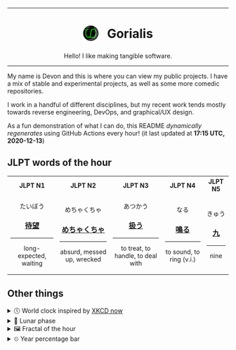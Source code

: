 ***

<h1 align="center">
<sub>
    <img src="readme/resources/avatar.png" height="36">
</sub>
&nbsp;
Gorialis
</h1>
<p align="center">
Hello! I like making tangible software.
</p>

***

My name is Devon and this is where you can view my public projects. I have a mix of stable and experimental projects, as well as some more comedic repositories.

I work in a handful of different disciplines, but my recent work tends mostly towards reverse engineering, DevOps, and graphical/UX design.

As a fun demonstration of what I can do, this README *dynamically regenerates* using GitHub Actions every hour! (it last updated at **17:15 UTC, 2020-12-13**)

<h2>JLPT words of the hour</h2>
<table>
    <tr>
        <th>JLPT N1</th>
        <th>JLPT N2</th>
        <th>JLPT N3</th>
        <th>JLPT N4</th>
        <th>JLPT N5</th>
    </tr>
    <tr>
        <td>
            <p align="center">たいぼう</p>
            <h3 align="center"><b><a href="https://jisho.org/search/%E5%BE%85%E6%9C%9B">待望</a></b></h3>
            <hr>
            <p align="center">long-expected,<wbr> waiting</p>
        </td>
        <td>
            <p align="center">めちゃくちゃ</p>
            <h3 align="center"><b><a href="https://jisho.org/search/%E3%82%81%E3%81%A1%E3%82%83%E3%81%8F%E3%81%A1%E3%82%83">めちゃくちゃ</a></b></h3>
            <hr>
            <p align="center">absurd,<wbr> messed up,<wbr> wrecked</p>
        </td>
        <td>
            <p align="center">あつかう</p>
            <h3 align="center"><b><a href="https://jisho.org/search/%E6%89%B1%E3%81%86">扱う</a></b></h3>
            <hr>
            <p align="center">to treat,<wbr> to handle,<wbr> to deal with</p>
        </td>
        <td>
            <p align="center">なる</p>
            <h3 align="center"><b><a href="https://jisho.org/search/%E9%B3%B4%E3%82%8B">鳴る</a></b></h3>
            <hr>
            <p align="center">to sound,<wbr> to ring (v.i.)</p>
        </td>
        <td>
            <p align="center">きゅう</p>
            <h3 align="center"><b><a href="https://jisho.org/search/%E4%B9%9D">九</a></b></h3>
            <hr>
            <p align="center">nine</p>
        </td>
    </tr>
</table>

<h2>Other things</h2>
<details>
<summary>🕔  World clock inspired by <a href="https://xkcd.com/now">XKCD now</a></summary>

> <img src="generated/now.png" width="512">

</details>
<details>
<summary>🌙 Lunar phase</summary>

The moon is approximately 98.79% through its phase ().

</details>
<details>
<summary>&#x1f5bc; Fractal of the hour</summary>

> <img src="generated/fractal.png" width="512">

</details>
<details>
<summary>&#x23f2; Year percentage bar</summary>
<pre><code>2020 [███████████████████▁] 95.01%</code></pre>
</details>
